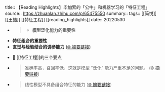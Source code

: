 title:: 【Reading Highlights】毕加索的「公牛」和机器学习的「特征工程」
source:: https://zhuanlan.zhihu.com/p/65475550
summary:: 
tags:: [[简悦]] [[王喆]]  [[特征工程]]   [[reading_highlights]]
date:: 20220530  

- > *   **模型泛化能力的重要性**
*   **特征组合的重要性**
*   **直觉与经验结合的调参能力**  ([🌐 摘要链接](https://zhuanlan.zhihu.com/p/65475550#js_content:~:text=%E6%A8%A1%E5%9E%8B%E6%B3%9B%E5%8C%96%E8%83%BD%E5%8A%9B%E7%9A%84%E9%87%8D%E8%A6%81%E6%80%A7%E7%89%B9%E5%BE%81%E7%BB%84%E5%90%88%E7%9A%84%E9%87%8D%E8%A6%81%E6%80%A7%E7%9B%B4%E8%A7%89%E4%B8%8E%E7%BB%8F%E9%AA%8C%E7%BB%93%E5%90%88%E7%9A%84%E8%B0%83%E5%8F%82%E8%83%BD%E5%8A%9B))
  - 📝 [[特征工程]]的三个要点

- > 准确率高，召回率低，这就是模型 “泛化” 能力严重不足的问题。  ([🌐 摘要链接](https://zhuanlan.zhihu.com/p/65475550#js_content:~:text=%E5%87%86%E7%A1%AE%E7%8E%87%E9%AB%98%EF%BC%8C%E5%8F%AC%E5%9B%9E%E7%8E%87%E4%BD%8E%EF%BC%8C%E8%BF%99%E5%B0%B1%E6%98%AF%E6%A8%A1%E5%9E%8B%20%E2%80%9C%E6%B3%9B%E5%8C%96%E2%80%9D%20%E8%83%BD%E5%8A%9B%E4%B8%A5%E9%87%8D%E4%B8%8D%E8%B6%B3%E7%9A%84%E9%97%AE%E9%A2%98%E3%80%82))

- > 线性模型不具备组合特征的能力  ([🌐 摘要链接](https://zhuanlan.zhihu.com/p/65475550#js_content:~:text=%E7%BA%BF%E6%80%A7%E6%A8%A1%E5%9E%8B%E4%B8%8D%E5%85%B7%E5%A4%87%E7%BB%84%E5%90%88%E7%89%B9%E5%BE%81%E7%9A%84%E8%83%BD%E5%8A%9B))

